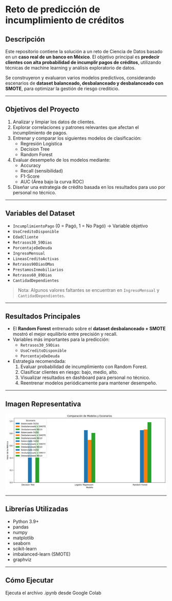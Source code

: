 # Reto de predicción de incumplimiento de créditos

## Descripción
Este repositorio contiene la solución a un reto de Ciencia de Datos basado en un **caso real de un banco en México**. El objetivo principal es **predecir clientes con alta probabilidad de incumplir pagos de créditos**, utilizando técnicas de machine learning y análisis exploratorio de datos.

Se construyeron y evaluaron varios modelos predictivos, considerando escenarios de **dataset balanceado, desbalanceado y desbalanceado con SMOTE**, para optimizar la gestión de riesgo crediticio.

---

## Objetivos del Proyecto
1. Analizar y limpiar los datos de clientes.
2. Explorar correlaciones y patrones relevantes que afectan el incumplimiento de pagos.
3. Entrenar y comparar los siguientes modelos de clasificación:
   - Regresión Logística
   - Decision Tree
   - Random Forest
4. Evaluar desempeño de los modelos mediante:
   - Accuracy
   - Recall (sensibilidad)
   - F1-Score
   - AUC (Área bajo la curva ROC)
5. Diseñar una estrategia de crédito basada en los resultados para uso por personal no técnico.

---

## Variables del Dataset
- `IncumplimientoPago` (0 = Pagó, 1 = No Pagó) → Variable objetivo  
- `UsoCreditoDisponible`  
- `EdadCliente`  
- `Retrasos30_59Dias`  
- `PorcentajeDeDeuda`  
- `IngresoMensual`  
- `LineasCreditoActivas`  
- `Retrasos90DiasOMas`  
- `PrestamosInmobiliarios`  
- `Retrasos60_89Dias`  
- `CantidadDependientes`  

> Nota: Algunos valores faltantes se encuentran en `IngresoMensual` y `CantidadDependientes`.

---

## Resultados Principales
- El **Random Forest** entrenado sobre el **dataset desbalanceado + SMOTE** mostró el mejor equilibrio entre precisión y recall.  
- Variables más importantes para la predicción:
  - `Retrasos30_59Dias`  
  - `UsoCreditoDisponible`  
  - `PorcentajeDeDeuda`  
- Estrategia recomendada:
  1. Evaluar probabilidad de incumplimiento con Random Forest.  
  2. Clasificar clientes en riesgo: bajo, medio, alto.  
  3. Visualizar resultados en dashboard para personal no técnico.  
  4. Reentrenar modelos periódicamente para mantener desempeño.

---

## Imagen Representativa

![Flujo de Proceso de Créditos](comparacion_modelos.png)

---

## Librerías Utilizadas
- Python 3.9+
- pandas  
- numpy  
- matplotlib  
- seaborn  
- scikit-learn  
- imbalanced-learn (SMOTE)  
- graphviz  

---

## Cómo Ejecutar
Ejecuta el archivo .ipynb desde Google Colab
